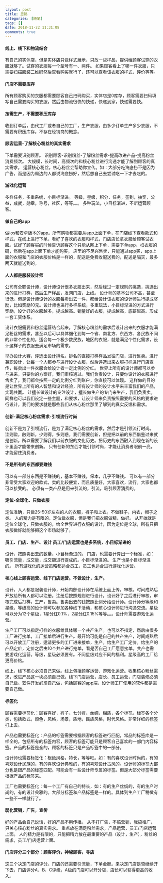 ```yaml
---
layout: post
title: 思路
categories: [随笔]
tags: []
date: 2018-11-22 11:31:08
comments: true
---
```


#### 线上、线下和物流结合

有自己的实体店，但是实体店只做样式展示，只放一些样品，提供给顾客试穿的衣服就够了。试穿的衣服每一个型号有一、两件。
如果顾客看上了哪一件衣服，只需要扫描服装二维码然后查看购买就行了，还可以查看该衣服的样式，评价等等。

#### 门店不需要库存

所有顾客购买的衣服都需要顾客自己扫码购买，实体店是0库存，顾客需要扫码填写自己需要购买的衣服，然后由物流很快的快递，快递到家，快递需要快。

#### 按需生产，不需要积压库存

收到订单后，由代工厂或者自己的工厂，生产衣服，由多少订单生产多少衣服，不需要有积压库存，不存在经销商的概念。

#### 顾客运营-了解核心粉丝的真实需求

下单需要识别顾客。
识别顾客-识别粉丝-了解粉丝需求-提高改进产品-提高粉丝消费频次。
大规模，长时间，高频次的和核心粉丝进行沟通才能了解到顾客的真实需求。
运营核心粉丝，核心粉丝会帮助你宣传。如：大部分吃海底捞不是因为广告，而是因为周边的人都说海底捞好，然后想自己去尝试吃一下才去吃的。

#### 游戏化运营

多样任务，多重系统，小目标渐进。
等级，星级，积分，任务，签到，抽奖，公益，成就，勋章，称号，社区，等等。。。
多种玩法，小目标渐进，不断运营顾客。

#### 做自己的app

做ios和安卓版本的app。所有购物都需要从app上面下单，在门店线下查看款式和样式，在线上进行下单。看好了喜欢的衣服和样式，门店店长拿衣服给顾客试衣服。试好了顾客买的时候告诉顾客这个只能从网上下单，需要下单app，扫衣服的码，然后在app上面下单才能购买。
店里的不尽兴售卖，只能通过app买，app上面的衣服和门店的衣服价格是一样的，配送是免费收配送费的，配送是隔天，最多两天就能送到的。

#### 人人都是服装设计师

公司有全职设计师，设计师设计很多衣服出来，然后经过一定规则的挑选，挑选出来的进行打样，然后生产样品，发网门店，上线。
设计师的基本公司不高，甚至很低。但是设计师设计的衣服每卖出去一件，都给设计该衣服的设计师进行提成奖励，比如奖励10元。设计师也进行多样系统，多重玩法，小目标渐进的方式进行奖励，设计好的衣服越多，提成越高。销量好的衣服，提成越高，底薪越高。形成一套工资体系。

设计衣服需要和粉丝运营结合起来，了解核心粉丝的需求后设计出来的衣服才能满足粉丝的需求，甚至以后可以具体细化到每一个省、南北方、东西方、各民族不同的非常个性化的，适合每一个极少数民族，地区的衣服，就是满足个性化需求，设计这样子的衣服去满足市场的需求。

举办设计大赛，评选出设计排名。排名的直接打样样品发往门店，进行售卖。进行兼职设计，让每一个人都参与进行设计衣服，然后评选出来衣服打样进行门店宣传，每卖出一件衣服会给设计者一定比例的分红。
世界上所有的设计师都可以参与进来，只要你的方案好，我们审核通过。我们负责设计，只要你设计的衣服进行售卖了，我们都会按照一定的比例分红到账户，你直接可以体现。
这样做的目的是让世界上所有的人智慧和设计经验，所有设计师的设计水平来丰富我们的产品，实现共赢。
让擅长做设计的专注设计，擅长做生产的专门来生产，我们负责卖。
同样也可以我们设定一些主题，和要求，让设计师来负责按照需要的风格的要求进行设计。我们的要求就是那些我们从核心粉丝那里了解到的真实反馈和需求。

#### 创新-满足核心粉丝需求-引领流行时尚

创新不是为了引领流行，是为了满足核心粉丝的需求，然后才是引领流行时尚。
洼则盈，敝则新，少则得，多则惑。我们需要创新，但是把以前的东西借鉴过来就是创新，所以需要了解我们以前衣服的文化历史。把历史的东西融入到现在新的设计里面才能带来创新。
只有创新的东西才能引领时尚，才能让消费者眼前一亮，才能留住消费者。

#### 不是所有的东西都要赚钱

可以有一部分东西是不赚钱的，基本不赚钱，保本，几乎不赚钱。
可以有一部分非常受大家欢迎的款式，卖的比较便宜，而且质量好，大家喜欢，流行。大家也都可以接受的。
必须有一类产品是用来引流的，引流，吸引顾客消费的。

#### 定位-全球化、只做衣服

定位准确，只做25-50岁左右的人的衣服，裤子和上衣。不做鞋子，内衣，帽子之类。
人的精力是有限的，定位做衣服，但是我们把衣服做精，做好。
从开始就是定位全球化，只做衣服的，给全世界进行衣服的设计，因为定位是全球，所有只把衣服做好就能够把这个市场就够了。

#### 员工、门店、生产、设计  员工/门店运营也是多系统，小目标渐进的

设计，按照卖出去的数量，小目标渐进的。
门店，也需要计算出一个标准，如：吸引流量，成交量，成交额进行提成的。小目标渐进的。
生产也是小目标渐进的。
所有游戏化的运营策略都适合员工，员工也适合进行游戏化运营。

#### 核心线上顾客运营、线下门店运营。不做设计，生产。

设计，人人都是服装设计师，开始内部设计师在系统上面上传，审核。时间成熟后开放给所有人都可以注册，注册后按照规则进行设计，设计好了之后进行审核，审核完成后打样，生产，售卖。售卖出去的钱按照比例分给设计师。设计师分等级和星级，等级高的设计师可以参加各种线下活动，和核心设计师进行沟通交流。星级可以分为12个星级，1星分红0.1%，2星分红0.15%等等。。。设计师需要游戏化运营。

生产工厂可以指定打样的衣服给具体哪一个共产生产。也可以不指定，然后由很多工厂进行接单，工厂接单后进行生产。最开始可能是自己的共产生产，时间成熟后可以开放工厂注册，邀请更多的工厂进来接单，生产。给生产工厂定价。给生产的产品定价，定价之后由10个共产进行抢单，看是否自己工厂愿意接单。共产也需要游戏化运营。等级，星级必须要有。不同星级对应不同的福利。星级高的工厂给更高价格。

线上，线下核心必须自己来做。线上包括顾客运营、游戏化运营。收集核心粉丝需求，改进产品这一块必须自己做。线下门店运营，店长、员工运营，门店装修必须自己做。软件开发必须自己做，包括顾客的app端，设计师工厂使用的软件都是需要自己做。

#### 标签化

顾客需要标签化：顾客喜好，裤子，七分裤，丝绸，棉质，各个标签。标签各个分类，包括款式，颜色，风格，场景，质地，民族风格，时代风格。非常详细的标签打上去。

产品也需要标签化：产品的标签需要根据顾客的标签进行匹配，常品的标签库是一样全的，包括所有的标签内容，顾客的标签可能只是顾客自己喜欢的一部门内容标签。产品的标签是全的，顾客的标签只是产品标签中的一部分。

设计师也需要标签化：根绝风格，特长，等等吧。如：有的喜欢设计时尚的，有的喜欢设计民族的，有的喜欢设计典雅的，有的喜欢设计古风的。设计师的标签大部分也是跟产品的标签匹配。可能会有一些设计师专属的标签。但是大部分标签需要根据产品的标签来。

工厂也需要标签化：每一个工厂有自己的特长，如：有的生产丝绸的，有的生产时尚的，有的设计典雅的。大部分标签和产品标签是一样的。具体到生产工厂稍微有一些不一样就行了。

#### 弱化营销，广告，宣传

好的产品会自己说话，好的产品不用传播。
从不打广告，不搞营销，我搞推广，只关心核心粉丝的真实需求。
重点放在满足粉丝需求，产品运营，员工/门店运营上面。
人的精力是有限的，只能把精力放在最重要的产品（设计，生产），粉丝的需求，员工/门店运营上面。

#### 门店评分三个部分：顾客评价，神秘顾客，寻店

这三个决定门店的评分。门店的还需要引流量，下单金额。来决定门店是否继续开下去，门店评分A、B、C评级，A级的门店可以开分店，店长可以获得更高的收入。









